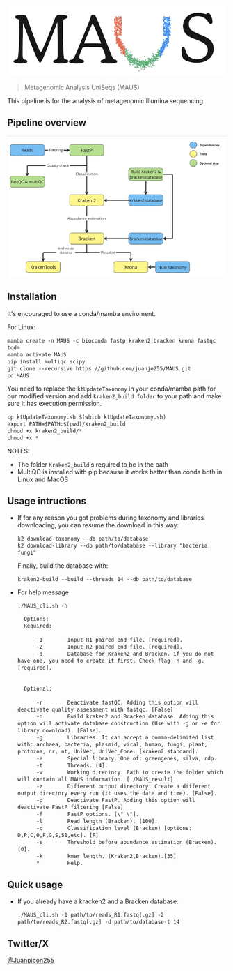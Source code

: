 ![MAUS_logo](Images/MAUS_logo.png)

> Metagenomic Analysis UniSeqs (MAUS)


This pipeline is for the analysis of metagenomic Illumina sequencing.


## Pipeline overview

![pipelineChart](Images/MAUS_pipeline_chart.png)

## Installation

It's encouraged to use a conda/mamba enviroment.

For Linux:

```
mamba create -n MAUS -c bioconda fastp kraken2 bracken krona fastqc tqdm
mamba activate MAUS
pip install multiqc scipy
git clone --recursive https://github.com/juanjo255/MAUS.git
cd MAUS
```

You need to replace the ```ktUpdateTaxonomy``` in your conda/mamba path for our modified version
and add ```kraken2_build folder``` to your path and make sure it has execution permission.
```
cp ktUpdateTaxonomy.sh $(which ktUpdateTaxonomy.sh)
export PATH=$PATH:$(pwd)/kraken2_build
chmod +x kraken2_build/*
chmod +x *
```

NOTES:
* The folder ```Kraken2_build```is required to be in the path 
* MultiQC is installed with pip because it works better than conda both in Linux and MacOS

## Usage intructions

* If for any reason you got problems during taxonomy and libraries downloading, you can resume the download in this way:

  ```
  k2 download-taxonomy --db path/to/database
  k2 download-library --db path/to/database --library "bacteria, fungi"
  ```
  Finally, build the database with:
  ```
  kraken2-build --build --threads 14 --db path/to/database
  ```

* For help message
  ```
  ./MAUS_cli.sh -h
  ```
  
  ```
    Options:
    Required:

        -1        Input R1 paired end file. [required].
        -2        Input R2 paired end file. [required].
        -d        Database for Kraken2 and Bracken. if you do not have one, you need to create it first. Check flag -n and -g. [required].

    
    Optional:

        -r        Deactivate fastQC. Adding this option will deactivate quality assessment with fastqc. [False] 
        -n        Build kraken2 and Bracken database. Adding this option will activate database construction (Use with -g or -e for library download). [False].
        -g        Libraries. It can accept a comma-delimited list with: archaea, bacteria, plasmid, viral, human, fungi, plant, protozoa, nr, nt, UniVec, UniVec_Core. [kraken2 standard].
        -e        Special library. One of: greengenes, silva, rdp.
        -t        Threads. [4].
        -w        Working directory. Path to create the folder which will contain all MAUS information. [./MAUS_result].
        -z        Different output directory. Create a different output directory every run (it uses the date and time). [False].
        -p        Deactivate FastP. Adding this option will deactivate FastP filtering [False]
        -f        FastP options. [\" \"].
        -l        Read length (Bracken). [100].
        -c        Classification level (Bracken) [options: D,P,C,O,F,G,S,S1,etc]. [F]
        -s        Threshold before abundance estimation (Bracken). [0].
        -k        kmer length. (Kraken2,Bracken).[35]
        *         Help.
  
  ```

## Quick usage

* If you already have a kracken2 and a Bracken database:
  
  ```
  ./MAUS_cli.sh -1 path/to/reads_R1.fastq[.gz] -2 path/to/reads_R2.fastq[.gz] -d path/to/database-t 14 
  ```


## Twitter/X

[@Juanpicon255](https://x.com/Juanpicon255)

